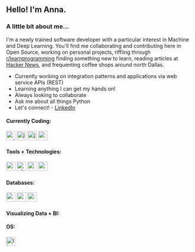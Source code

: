 <h2> Hello! I'm Anna. </h2>
<h3> A little bit about me... </h3>

I'm a newly trained software developer with a particular interest in Machine and Deep Learning. You'll find me collaborating and contributing here in Open Source, working on personal projects, riffling through [r/learnprogramming](https://www.reddit.com/r/learnprogramming/) finding something new to learn, reading articles at [Hacker News](https://news.ycombinator.com/), and frequenting coffee shops around north Dallas.

- Currently working on integration patterns and applications via web service APIs (REST)
- Learning anything I can get my hands on!
- Always looking to collaborate
- Ask me about all things Python
- Let's connect! - [LinkedIn](https://www.linkedin.com/in/anna-mattingly/)

<h4> Currently Coding: </h4>
<p align="left">
<img src="https://cdn.jsdelivr.net/gh/devicons/devicon/icons/python/python-original.svg" alt="python" width="25" height="25"/>
<img src="https://cdn.jsdelivr.net/gh/devicons/devicon/icons/java/java-original.svg" alt="java" width="25" height="25"/>
<img src="https://cdn.jsdelivr.net/gh/devicons/devicon/icons/javascript/javascript-original.svg" alt="javascript" width="25" height="25"/>
<img src="https://cdn.jsdelivr.net/gh/devicons/devicon/icons/c/c-original.svg" alt="c" width="25" height="25"/>
</p>

<h4> Tools + Technologies: </h4>
<p align="left">
<img src="https://cdn.jsdelivr.net/gh/devicons/devicon/icons/react/react-original.svg" alt="react" width="25" height="25"/>
<img src="https://cdn.jsdelivr.net/gh/devicons/devicon/icons/git/git-original.svg" alt="git" width="25" height="25"/>
<img src="https://cdn.jsdelivr.net/gh/devicons/devicon/icons/webpack/webpack-original.svg" alt="webpack" width="25" height="25"/>
<img src="https://cdn.jsdelivr.net/gh/devicons/devicon/icons/express/express-original.svg" alt="express" width="25" height="25"/>
</p>

<h4> Databases: </h4>
<p align="left">
<img src="https://cdn.jsdelivr.net/gh/devicons/devicon/icons/postgresql/postgresql-original.svg" alt="postgresql" width="25" height="25"/>
<img src="https://cdn.jsdelivr.net/gh/devicons/devicon/icons/mysql/mysql-original.svg" alt="mysql" width="25" height="25"/>
<img src="https://cdn.jsdelivr.net/gh/devicons/devicon/icons/oracle/oracle-original.svg" alt="oracle" width="25" height="25"/>
</p>

<h4> Visualizing Data + BI: </h4>
<p align="left">
</p>

<h4> OS: </h4>
<p align="left">
<img src="https://cdn.jsdelivr.net/gh/devicons/devicon/icons/linux/linux-original.svg" alt="linux" width="25" height="25"/>
</p>
